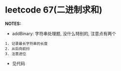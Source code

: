# leetcode 67(二进制求和)

__NOTES:__ 

+ addBinary: 字符串处理题, 没什么特别的, 注意点有两个

```
1. 记录最长字符串的长度
2. 从后向前扫
3. 注意进位

```

+ 见代码

